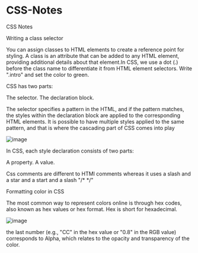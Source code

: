 # CSS-Notes
CSS Notes

Writing a class selector

You can assign classes to HTML elements to create a reference point for styling. A class is an attribute that can be added to any HTML element, providing additional details about that element.In CSS, we use a dot (.) before the class name to differentiate it from HTML element selectors. Write ".intro" and set the color to green.

CSS has two parts: 

The selector. 
The declaration block. 

The selector specifies a pattern in the HTML, and if the pattern matches, the styles within the declaration block are applied to the corresponding HTML elements. It is possible to have multiple styles applied to the same pattern, and that is where the cascading part of CSS comes into play

  ![image](https://github.com/user-attachments/assets/ef3bd5b3-0c55-4384-8647-4cae2a07aa91)

  In CSS, each style declaration consists of two parts: 

A property. 
A value. 

Css comments are different to HTMl comments whereas it uses a slash and a star and a start and a slash "/* */"

Formatting color in CSS

The most common way to represent colors online is through hex codes, also known as hex values or hex format. Hex is short for hexadecimal.

![image](https://github.com/user-attachments/assets/0da186c6-3560-4cf2-8141-6d2ff55f5c25)

 the last number (e.g., "CC" in the hex value or "0.8" in the RGB value) corresponds to Alpha, which relates to the opacity and transparency of the color.

